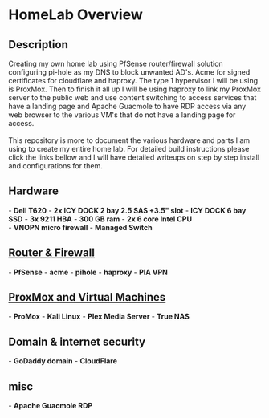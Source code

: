 <h1>HomeLab Overview</h1>

<h2>Description</h2>
Creating my own home lab using PfSense router/firewall solution configuring pi-hole as my DNS to block unwanted AD's. Acme for signed certificates for cloudflare and haproxy. The type 1 hypervisor I will be using is ProxMox. Then to finish it all up I will be using haproxy to link my ProxMox server to the public web and use content switching to access services that have a landing page and Apache Guacmole to have RDP access via any web browser to the various VM's that do not have a landing page for access.
<br><br>
This repository is more to document the various hardware and parts I am using to create my entire home lab. For detailed build instructions please click the links bellow and I will have detailed writeups on step by step install and configurations for them.
<br />


<h2>Hardware</h2>
- <b>Dell T620</b>
- <b>2x ICY DOCK 2 bay 2.5 SAS +3.5" slot</b>
- <b>ICY DOCK 6 bay SSD</b>
- <b>3x 9211 HBA</b>
- <b>300 GB ram</b>
- <b>2x 6 core Intel CPU</b> <br>
- <b>VNOPN micro firewall</b>
- <b>Managed Switch</b>

<h2><a href="https://github.com/joshkoo1988/PfSensel">Router & Firewall </a> </h2>
- <b>PfSense</b>
- <b>acme</b>
- <b>pihole</b>
- <b>haproxy</b>
- <b>PIA VPN</b>

<h2><a href="https://github.com/joshkoo1988/ProxMox-Guides/">ProxMox and Virtual Machines </a> </h2>
- <b>ProMox</b>
- <b>Kali Linux</b>
- <b>Plex Media Server</b>
- <b>True NAS</b>

<h2>Domain & internet security</h2>
- <b>GoDaddy domain</b>
- <b>CloudFlare</b>

<h2>misc</h2>
- <b>Apache Guacmole RDP</b>

